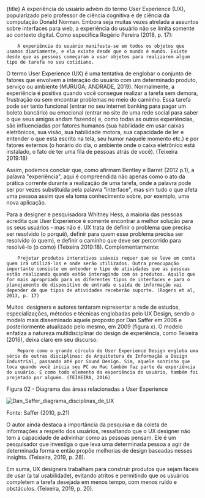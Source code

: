 {title}
A experiência do usuário advém do termo User Experience (UX), popularizado pelo professor de ciência cognitiva e de ciência da computação Donald Norman. Embora seja muitas vezes atrelada a assuntos sobre interfaces para web, a experiência do usuário não se limita somente ao contexto digital. Como especifica Rogério Pereira (2018, p. 17):

		A experiência do usuário manifesta-se em todos os objetos que usamos diariamente, e ela existe desde que o mundo é mundo. Existe desde que as pessoas começaram a usar objetos para realizarem algum tipo de tarefa no seu cotidiano.

 O termo User Experience (UX) é uma tentativa de englobar o conjunto de fatores que envolvem a interação do usuário com um determinado produto, serviço ou ambiente (MURUGA; ANDRADE, 2019). Normalmente, a experiência é positiva quando você consegue realizar a tarefa sem demora, frustração ou sem encontrar problemas no meio do caminho. Essa tarefa pode ser tanto funcional (entrar no seu internet banking para pagar um boleto bancário) ou emocional (entrar no site de uma rede social para saber o que seus amigos andam fazendo) e, como todas as outras experiências, são influenciadas por fatores humanos (sua habilidade em usar caixas eletrônicos, sua visão, sua habilidade motora, sua capacidade de ler e entender o que está escrito na tela, seu humor naquele momento etc.) e por fatores externos (o horário do dia, o ambiente onde o caixa eletrônico está instalado, o fato de ter uma fila de pessoas atrás de você). (Teixeira 2019:18)

Assim, podemos concluir que, como afirmam Bentley e Barret (2012 p.1), a palavra "experiência", aqui é compreendida não apenas como o ato da prática corrente durante a realização de uma tarefa, onde a palavra pode ser por vezes substituída pela palavra "interface", mas sim tudo o que afeta uma pessoa assim que ela toma conhecimento sobre, por exemplo, uma nova aplicação. 

Para a designer e pesquisadora Whitney Hess, a maioria das pessoas acredita que User Experience é somente encontrar a melhor solução para os seus usuários - mas não é. UX trata de definir o problema que precisa ser resolvido (o porquê), definir para quem esse problema precisa ser resolvido (o quem), e definir o caminho que deve ser percorrido para resolvê-lo (o como) (Teixeira 2019:18). Complementarmente:

		Projetar produtos interativos usáveis requer que se leve em conta quem irá utilizá-los e onde serão utilizados. Outra preocupação importante consiste em entender o tipo de atividades que as pessoas estão realizando quando estão interagindo com os produtos. Aquilo que for mais apropriado para os diferentes tipos de interfaces e para o planejamento de dispositivo de entrada e saída de informação vai depender de que tipos de atividades receberão suporte. (Rogers et al, 2013, p. 17)

Muitos  designers e autores tentaram representar a rede de estudos, especializações, métodos e técnicas englobadas pelo UX Design, sendo o modelo mais disseminado aquele proposto por Dan Saffer em 2006 e posteriormente atualizado pelo mesmo, em 2009 (figura x). O modelo enfatiza a natureza multidisciplinar do design de experiência, como Teixeira (2016), deixa claro em seu discurso:

		Repare como o grande círculo de User Experience Design engloba uma série de outras disciplinas: de Arquitetura de Informação a Design Industrial, passando até por Sound Design. Sim, aquele sonzinho que toca quando você inicia seu PC ou Mac também faz parte da experiência do usuário. E como todo elemento da experiência do usuário, também foi projetado por alguém. (TEIXEIRA, 2016)


Figura 02 - Diagrama das áreas relacionadas a User Experience

![Dan_Saffer_diagrama_disciplinas_de_UX](https://lh6.googleusercontent.com/NIPWcrNW1sL9hoc27-kssCP9won99UL4aakVgj9o-7bEgmVxG-AaQnXGuTI3uOz3s1CMzk0Caeu7Utk2v-eagOaNkczVpA9ypo06nzsV7cKA65Sa0OyMQthyQvDryqU_g4iNG7Rm=s0)

Fonte: Saffer (2010, p.21)

O autor ainda destaca a importância da pesquisa e da coleta de informações a respeito dos usuários, ressaltando que o UX designer não tem a capacidade de adivinhar como as pessoas pensam. Ele é um pesquisador que investiga o que leva uma determinada pessoa a agir de determinada forma e então propõe melhorias de design baseadas nesses insights. (Teixeira, 2019, p. 28).

Em suma, UX designers trabalham para construir produtos que sejam fáceis de usar (a tal usabilidade), evitando atritos e permitindo que os usuários completem a tarefa desejada em menos tempo, com menos ruído e obstáculos. (Teixeira, 2019, p. 20).


